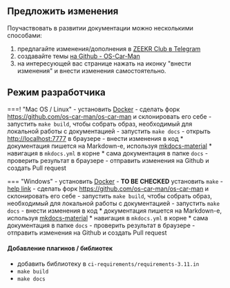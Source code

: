## Предложить изменения

Поучаствовать в развитии документации можно несколькими способами:

1. предлагайте изменения/дополнения в [ZEEKR Club в
   Telegram](https://t.me/zeekrclub/158198)
1. создавайте темы [на Github -
   OS-Car-Man](https://github.com/os-car-man/os-car-man/issues)
1. на интересующей вас странице нажать на иконку "внести изменения" и внести
   изменения самостоятельно.


## Режим разработчика

===! "Mac OS / Linux"
    - установить [Docker](https://docs.docker.com/engine/install/)
    - сделать форк https://github.com/os-car-man/os-car-man и склонировать его
      себе
    - запустить `make build`, чтобы собрать образ, необходимый для локальной
      работы с документацией
    - запустить `make docs`
    - открыть [http://localhost:7777](http://localhost:7777) в браузере
    - внести изменения в код
        * документация пишется на Markdown-е, используя
          [mkdocs-material](https://squidfunk.github.io/mkdocs-material/reference/)
        * навигация в `mkdocs.yml` в корне
        * сама документация в папке `docs`
    - проверить результат в браузере
    - отправить изменения на Github и создать Pull request

=== "Windows"
    - установить [Docker](https://docs.docker.com/engine/install/)
    - **TO BE CHECKED** установить `make` - [help
      link](https://stackoverflow.com/a/57042516/5387738)
    - сделать форк https://github.com/os-car-man/os-car-man и склонировать его
      себе
    - запустить `make build`, чтобы собрать образ, необходимый для локальной
      работы с документацией
    - запустить `make docs`
    - внести изменения в код
        * документация пишется на Markdown-е, используя
          [mkdocs-material](https://squidfunk.github.io/mkdocs-material/reference/)
        * навигация в `mkdocs.yml` в корне
        * сама документация в папке `docs`
    - проверить результат в браузере
    - отправить изменения на Github и создать Pull request

#### Добавление плагинов / библиотек

- добавить библиотеку в `ci-requirements/requirements-3.11.in`
- `make build`
- `make docs`
